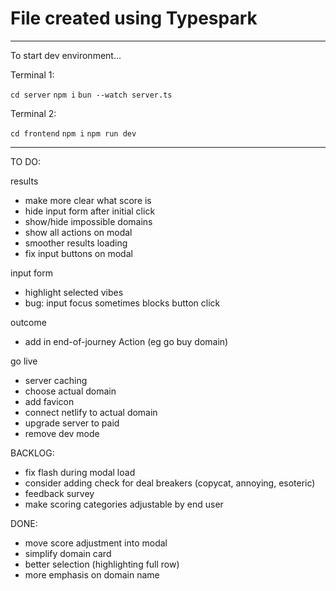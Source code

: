 # File created using Typespark

---

To start dev environment...

Terminal 1:

`cd server`
`npm i`
`bun --watch server.ts`

Terminal 2:

`cd frontend`
`npm i`
`npm run dev`

---

TO DO:

results

- make more clear what score is
- hide input form after initial click
- show/hide impossible domains
- show all actions on modal
- smoother results loading
- fix input buttons on modal

input form

- highlight selected vibes
- bug: input focus sometimes blocks button click

outcome

- add in end-of-journey Action (eg go buy domain)

go live

- server caching
- choose actual domain
- add favicon
- connect netlify to actual domain
- upgrade server to paid
- remove dev mode

BACKLOG:

- fix flash during modal load
- consider adding check for deal breakers (copycat, annoying, esoteric)
- feedback survey
- make scoring categories adjustable by end user

DONE:

- move score adjustment into modal
- simplify domain card
- better selection (highlighting full row)
- more emphasis on domain name
